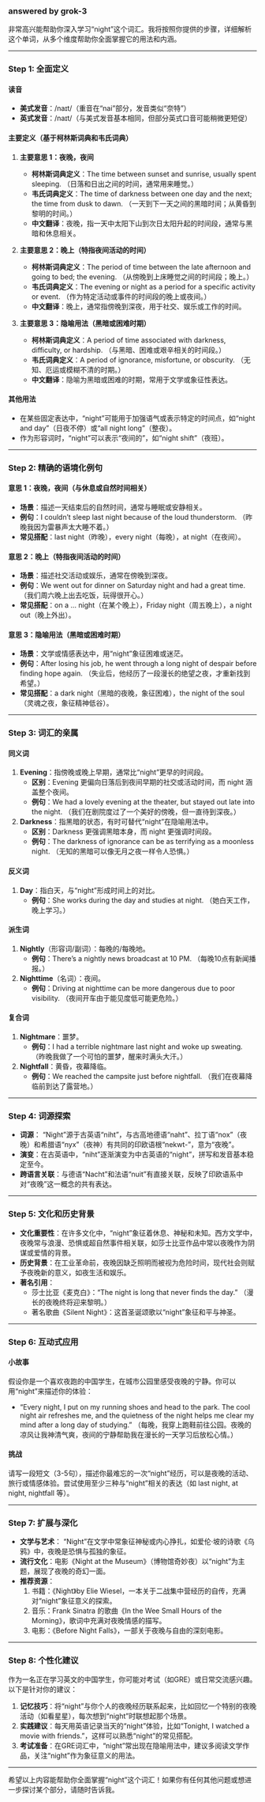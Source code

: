 ### answered by grok-3
非常高兴能帮助你深入学习“night”这个词汇。我将按照你提供的步骤，详细解析这个单词，从多个维度帮助你全面掌握它的用法和内涵。

---

### Step 1: 全面定义
#### 读音
- **美式发音**：/naɪt/（重音在“nai”部分，发音类似“奈特”）
- **英式发音**：/naɪt/（与美式发音基本相同，但部分英式口音可能稍微更短促）

#### 主要定义（基于柯林斯词典和韦氏词典）
1. **主要意思 1：夜晚，夜间**
   - **柯林斯词典定义**：The time between sunset and sunrise, usually spent sleeping. （日落和日出之间的时间，通常用来睡觉。）
   - **韦氏词典定义**：The time of darkness between one day and the next; the time from dusk to dawn. （一天到下一天之间的黑暗时间；从黄昏到黎明的时间。）
   - **中文翻译**：夜晚，指一天中太阳下山到次日太阳升起的时间段，通常与黑暗和休息相关。

2. **主要意思 2：晚上（特指夜间活动的时间）**
   - **柯林斯词典定义**：The period of time between the late afternoon and going to bed; the evening. （从傍晚到上床睡觉之间的时间段；晚上。）
   - **韦氏词典定义**：The evening or night as a period for a specific activity or event. （作为特定活动或事件的时间段的晚上或夜间。）
   - **中文翻译**：晚上，通常指傍晚到深夜，用于社交、娱乐或工作的时间。

3. **主要意思 3：隐喻用法（黑暗或困难时期）**
   - **柯林斯词典定义**：A period of time associated with darkness, difficulty, or hardship. （与黑暗、困难或艰辛相关的时间段。）
   - **韦氏词典定义**：A period of ignorance, misfortune, or obscurity. （无知、厄运或模糊不清的时期。）
   - **中文翻译**：隐喻为黑暗或困难的时期，常用于文学或象征性表达。

#### 其他用法
- 在某些固定表达中，“night”可能用于加强语气或表示特定的时间点，如“night and day”（日夜不停）或“all night long”（整夜）。
- 作为形容词时，“night”可以表示“夜间的”，如“night shift”（夜班）。

---

### Step 2: 精确的语境化例句
#### 意思 1：夜晚，夜间（与休息或自然时间相关）
- **场景**：描述一天结束后的自然时间，通常与睡眠或安静相关。
- **例句**：I couldn’t sleep last night because of the loud thunderstorm. （昨晚我因为雷暴声太大睡不着。）
- **常见搭配**：last night（昨晚），every night（每晚），at night（在夜间）。

#### 意思 2：晚上（特指夜间活动的时间）
- **场景**：描述社交活动或娱乐，通常在傍晚到深夜。
- **例句**：We went out for dinner on Saturday night and had a great time. （我们周六晚上出去吃饭，玩得很开心。）
- **常见搭配**：on a ... night（在某个晚上），Friday night（周五晚上），a night out（晚上外出）。

#### 意思 3：隐喻用法（黑暗或困难时期）
- **场景**：文学或情感表达中，用“night”象征困难或迷茫。
- **例句**：After losing his job, he went through a long night of despair before finding hope again. （失业后，他经历了一段漫长的绝望之夜，才重新找到希望。）
- **常见搭配**：a dark night（黑暗的夜晚，象征困难），the night of the soul（灵魂之夜，象征精神低谷）。

---

### Step 3: 词汇的亲属
#### 同义词
1. **Evening**：指傍晚或晚上早期，通常比“night”更早的时间段。
   - **区别**：Evening 更偏向日落后到夜间早期的社交或活动时间，而 night 涵盖整个夜间。
   - **例句**：We had a lovely evening at the theater, but stayed out late into the night. （我们在剧院度过了一个美好的傍晚，但一直待到深夜。）
2. **Darkness**：指黑暗的状态，有时可替代“night”在隐喻用法中。
   - **区别**：Darkness 更强调黑暗本身，而 night 更强调时间段。
   - **例句**：The darkness of ignorance can be as terrifying as a moonless night. （无知的黑暗可以像无月之夜一样令人恐惧。）

#### 反义词
1. **Day**：指白天，与“night”形成时间上的对比。
   - **例句**：She works during the day and studies at night. （她白天工作，晚上学习。）

#### 派生词
1. **Nightly**（形容词/副词）：每晚的/每晚地。
   - **例句**：There’s a nightly news broadcast at 10 PM. （每晚10点有新闻播报。）
2. **Nighttime**（名词）：夜间。
   - **例句**：Driving at nighttime can be more dangerous due to poor visibility. （夜间开车由于能见度低可能更危险。）

#### 复合词
1. **Nightmare**：噩梦。
   - **例句**：I had a terrible nightmare last night and woke up sweating. （昨晚我做了一个可怕的噩梦，醒来时满头大汗。）
2. **Nightfall**：黄昏，夜幕降临。
   - **例句**：We reached the campsite just before nightfall. （我们在夜幕降临前到达了露营地。）

---

### Step 4: 词源探索
- **词源**： “Night”源于古英语“niht”，与古高地德语“naht”、拉丁语“nox”（夜晚）和希腊语“nyx”（夜神）有共同的印欧语根“nekwt-”，意为“夜晚”。
- **演变**：在古英语中，“niht”逐渐演变为中古英语的“night”，拼写和发音基本稳定至今。
- **跨语言关联**：与德语“Nacht”和法语“nuit”有直接关联，反映了印欧语系中对“夜晚”这一概念的共有表达。

---

### Step 5: 文化和历史背景
- **文化重要性**：在许多文化中，“night”象征着休息、神秘和未知。西方文学中，夜晚常与浪漫、恐惧或超自然事件相关联，如莎士比亚作品中常以夜晚作为阴谋或爱情的背景。
- **历史背景**：在工业革命前，夜晚因缺乏照明而被视为危险时间，现代社会则赋予夜晚新的意义，如夜生活和娱乐。
- **著名引用**：
  - 莎士比亚《麦克白》：“The night is long that never finds the day.” （漫长的夜晚终将迎来黎明。）
  - 著名歌曲《Silent Night》：这首圣诞颂歌以“night”象征和平与神圣。

---

### Step 6: 互动式应用
#### 小故事
假设你是一个喜欢夜跑的中国学生，在城市公园里感受夜晚的宁静。你可以用“night”来描述你的体验：
- “Every night, I put on my running shoes and head to the park. The cool night air refreshes me, and the quietness of the night helps me clear my mind after a long day of studying.” （每晚，我穿上跑鞋前往公园。夜晚的凉风让我神清气爽，夜间的宁静帮助我在漫长的一天学习后放松心情。）

#### 挑战
请写一段短文（3-5句），描述你最难忘的一次“night”经历，可以是夜晚的活动、旅行或情感体验。尝试使用至少三种与“night”相关的表达（如 last night, at night, nightfall 等）。

---

### Step 7: 扩展与深化
- **文学与艺术**： “Night”在文学中常象征神秘或内心挣扎，如爱伦·坡的诗歌《乌鸦》中，夜晚是恐惧与孤独的象征。
- **流行文化**：电影《Night at the Museum》（博物馆奇妙夜）以“night”为主题，展现了夜晚的奇幻一面。
- **推荐资源**：
  1. 书籍：《Night》by Elie Wiesel，一本关于二战集中营经历的自传，充满对“night”象征意义的探索。
  2. 音乐：Frank Sinatra 的歌曲《In the Wee Small Hours of the Morning》，歌词中充满对夜晚情感的描写。
  3. 电影：《Before Night Falls》，一部关于夜晚与自由的深刻电影。

---

### Step 8: 个性化建议
作为一名正在学习英文的中国学生，你可能对考试（如GRE）或日常交流感兴趣。以下是针对你的建议：
1. **记忆技巧**：将“night”与你个人的夜晚经历联系起来，比如回忆一个特别的夜晚活动（如看星星），每次想到“night”时联想起那个场景。
2. **实践建议**：每天用英语记录当天的“night”体验，比如“Tonight, I watched a movie with friends.”，这样可以熟悉“night”的常见搭配。
3. **考试准备**：在GRE词汇中，“night”常出现在隐喻用法中，建议多阅读文学作品，关注“night”作为象征意义的用法。

---

希望以上内容能帮助你全面掌握“night”这个词汇！如果你有任何其他问题或想进一步探讨某个部分，请随时告诉我。